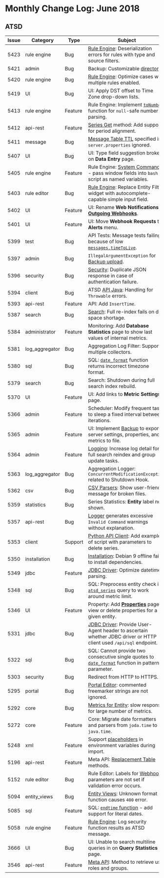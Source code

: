 # Monthly Change Log: June 2018

## ATSD

**Issue**| **Category**    | **Type**    | **Subject**
-----|-------------|---------|----------------------
5423 | rule engine | Bug | [Rule Engine](https://axibase.com/docs/atsd/rule-engine/): Deserialization errors for rules with type and source filters.
5421 | admin | Bug | Backup: Customizable [directory](https://axibase.com/docs/atsd/administration/backup.html#backup-directory).
5420 | rule engine | Bug | [Rule Engine](https://axibase.com/docs/atsd/rule-engine/): Optimize cases with multiple rules enabled.
5419 | UI | Bug | UI: Apply DST offset to Time Zone drop-down lists.
5413 | rule engine | Feature | Rule Engine: Implement [`toNumber`](https://axibase.com/docs/atsd/rule-engine/functions-utility.html#tonumber) function for `null`-safe number parsing.
5412 | api-rest | Feature | [Series Get](https://axibase.com/docs/atsd/api/data/series/get.html) method: Add support for period alignment.
5411 | message | Bug | [Message Table TTL](https://axibase.com/docs/atsd/api/data/messages/delete.html#ttl) specified in `server.properties` ignored.
5407 | UI | Bug | UI: Type field suggestion broken on **Data Entry** page.
5405 | rule engine | Feature | Rule Engine: [System Commands](https://axibase.com/docs/atsd/rule-engine/commands.html) - pass window fields into `bash` script as named variables.
5403 | rule editor | Bug | [Rule Engine](https://axibase.com/docs/atsd/rule-engine/commands.html): Replace Entity Filter widget with autocomplete-capable simple input field.
5402 | UI | Feature | UI: Rename **Web Notifications** as [**Outgoing Webhooks**](https://axibase.com/docs/atsd/rule-engine/notifications/).
5401 | UI | Feature | UI: Move **Webhook Requests** to **Alerts** menu.
5399 | test | Bug | API Tests: Message tests failing because of low [`messages.timeToLive`](https://axibase.com/docs/atsd/api/data/messages/delete.html#ttl).
5397 | admin | Bug | `IllegalArgumentException` for [Backup upload](https://axibase.com/docs/atsd/administration/backup.html).
5396 | security | Bug | [Security](https://axibase.com/docs/atsd/administration/user-authentication.html): Duplicate JSON response in case of authentication failure.
5394 | client | Bug | ATSD [API Java](https://github.com/axibase/atsd-api-java): Handling for `Throwable` errors.
5393 | api-rest | Feature | API: Add `InsertTime`.
5387 | search | Bug | [Search](https://axibase.com/docs/atsd/api/meta/misc/search.html): Full re-index fails on disk space shortage.
5384 | administrator | Feature | Monitoring: Add **Database Statistics** page to show last values of internal metrics.
5381 | log_aggregator | Bug | Aggregation Log Filter: Support multiple collectors.
5380 | sql | Bug | SQL: [`date_format`](https://axibase.com/docs/atsd/sql/examples/datetime-format.html#date-format-function) function returns incorrect timezone format.
5379 | search | Bug | Search: Shutdown during full search index rebuild.
5370 | UI | Feature | UI: Add links to **Metric Settings** page.
5366 | admin | Feature | Scheduler: Modify frequent tasks to sleep a fixed interval between iterations.
5365 | admin | Feature | UI: Implement [Backup](https://axibase.com/docs/atsd/administration/backup.html) to export server settings, properties, and metrics to file.
5364 | admin | Feature | [Logging](https://axibase.com/docs/atsd/administration/logging.html): Increase log detail for full search reindex and group update tasks.
5363 | log_aggregator | Bug | Aggregation Logger: `ConcurrentModificationException` related to Shutdown Hook.
5362 | csv | Bug | [CSV Parsers](https://axibase.com/docs/atsd/parsers/csv/): Show user-friendly message for broken files.
5359 | statistics | Bug | Series Statistics: **Entity** label not shown.
5357 | api-rest | Bug | [Logger](https://axibase.com/docs/atsd/administration/logging.html) generates excessive `Invalid Command` warnings without explanation.
5353 | client | Support | [Python API Client](https://github.com/axibase/atsd-api-python): Add example of script with parameters to delete series.
5350 | installation | Bug | [Installation](https://axibase.com/docs/atsd/installation/): Debian 9 offline fails to install dependencies.
5349 | jdbc | Feature | [JDBC Driver](https://github.com/axibase/atsd-jdbc): Optimize datetime parsing.
5348 | sql | Bug | SQL: Preprocess entity check in [`atsd_series`](https://axibase.com/docs/atsd/sql/examples/select-atsd_series.html) query to work around metric limit.
5346 | UI | Feature | Property: Add [**Properties**](https://axibase.com/docs/atsd/administration/data_retention.html#deleting-properties) page to view or delete properties for a given entity.
5331 | jdbc | Bug | [JDBC Driver](https://github.com/axibase/atsd-jdbc): Provide User-Agent header to ascertain whether JDBC driver or HTTP client used `/api/sql` endpoint.
5322 | sql | Bug | SQL: Cannot provide two consecutive single quotes to [`date_format`](https://axibase.com/docs/atsd/sql/examples/datetime-format.html#date-format-function) function in pattern parameter.
5303 | security | Bug | Redirect from HTTP to HTTPS.
5295 | portal | Bug | [Portal Editor](https://axibase.com/docs/atsd/portals/): commented freemarker strings are not ignored.
5292 | core | Bug | [Metrics for Entity](https://axibase.com/docs/atsd/api/data/alerts/examples/query/alerts-query-multiple-metrics-specified-entity.html): slow response for large number of metrics.
5272 | core | Feature | Core: Migrate date formatters and parsers from `joda.time` to `java.time`.
5248 | xml | Feature | Support [placeholders](https://axibase.com/docs/atsd/rule-engine/placeholders.html) in environment variables during import.
5196 | api-rest | Feature |Meta API: [Replacement Table](https://axibase.com/docs/atsd/api/meta/replacement-table/) methods.
5152 | rule editor | Bug | Rule Editor: Labels for [Webhook](https://axibase.com/docs/atsd/rule-engine/notifications/) parameters are not set if validation error occurs.
5094 | entity_views | Bug | [Entity Views](https://axibase.com/docs/atsd/configuration/entity_views.html): Unknown format function causes `400` error.
5085 | sql | Feature | SQL: [`endtime` function](https://axibase.com/docs/atsd/sql/#endtime) - add support for literal dates.
5058 | rule engine | Feature | [Rule Engine](https://axibase.com/docs/atsd/rule-engine/): Log security function results as ATSD message.
3666 | UI | Bug | UI: Unable to search multiline queries in on **Query Statistics** page.
3546 | api-rest | Feature | [Meta API](https://axibase.com/docs/atsd/api/meta/): Method to retrieve user roles and groups.